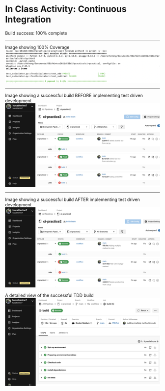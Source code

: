 # In Class Activity: Continuous Integration
Build success: 100% complete

***
Image showing 100% Coverage
![Coverage](https://github.com/hucatherine7/ci-practice2/blob/main/ICA_Coverage.png)
***
Image showing a successful build BEFORE implementing test driven development
![Before TDD](https://github.com/hucatherine7/ci-practice2/blob/main/ICA_Success_Before_TDD.png)
***
Image showing a successful build AFTER implementing test driven development
![TDD](https://github.com/hucatherine7/ci-practice2/blob/main/ICA_Success_TDD.png)

A detailed view of the successful TDD build
![Detailed](https://github.com/hucatherine7/ci-practice2/blob/main/DetailedViewSuccess.png)
